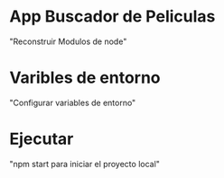 # App Buscador de Peliculas
"Reconstruir Modulos de node"

# Varibles de entorno
"Configurar variables de entorno"

# Ejecutar
"npm start para iniciar el proyecto local"